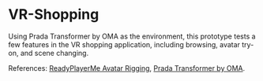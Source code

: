 # VR-Shopping
Using Prada Transformer by OMA as the environment, this prototype tests a few features in the VR shopping application, including browsing, avatar try-on, and scene changing.

References:
[ReadyPlayerMe Avatar Rigging](https://youtu.be/RaDSUd6GSjs),
[Prada Transformer by OMA](https://www.oma.com/projects/prada-transformer).
